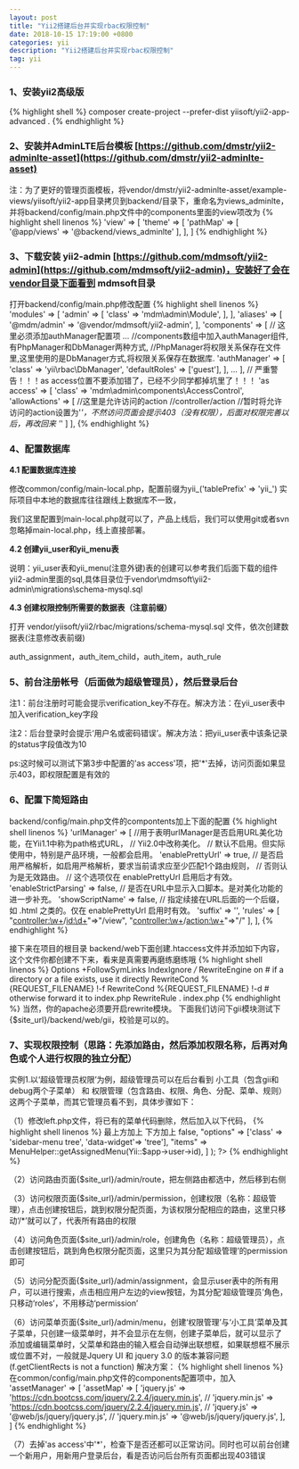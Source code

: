 ```yaml
---
layout: post
title: "Yii2搭建后台并实现rbac权限控制"
date: 2018-10-15 17:19:00 +0800
categories: yii
description: "Yii2搭建后台并实现rbac权限控制"
tag: yii
---
```


### 1、安装yii2高级版
{% highlight shell %}
   composer create-project --prefer-dist yiisoft/yii2-app-advanced .
{% endhighlight %}


### 2、安装并AdminLTE后台模板 [https://github.com/dmstr/yii2-adminlte-asset](https://github.com/dmstr/yii2-adminlte-asset) 

注：为了更好的管理页面模板，将vendor/dmstr/yii2-adminlte-asset/example-views/yiisoft/yii2-app目录拷贝到backend/目录下，重命名为views_adminlte，并将backend/config/main.php文件中的components里面的view项改为
{% highlight shell linenos %}
   'view' => [
     'theme' => [
        'pathMap' => [
          '@app/views' => '@backend/views_adminlte'
        ],
     ],
   ]
{% endhighlight %}

### 3、下载安装 yii2-admin [https://github.com/mdmsoft/yii2-admin](https://github.com/mdmsoft/yii2-admin)，安装好了会在vendor目录下面看到 mdmsoft目录

打开backend/config/main.php修改配置
{% highlight shell linenos %}
    'modules' => [ 
        'admin' => [ 
            'class' => 'mdm\admin\Module', 
        ],
    ],
    'aliases' => [ 
        '@mdm/admin' => '@vendor/mdmsoft/yii2-admin',
    ],
    'components' => [   // 这里必须添加authManager配置项
        … 
        //components数组中加入authManager组件,有PhpManager和DbManager两种方式, 
        //PhpManager将权限关系保存在文件里,这里使用的是DbManager方式,将权限关系保存在数据库. 
        'authManager' => [ 
            'class' => 'yii\rbac\DbManager', 
            'defaultRoles' => ['guest'], 
        ], 
        …
    ],
    // 严重警告！！！as access位置不要添加错了，已经不少同学都掉坑里了！！！
    'as access' => [
        'class' => 'mdm\admin\components\AccessControl',
        'allowActions' => [
            //这里是允许访问的action
            //controller/action
            //暂时将允许访问的action设置为'*'，不然访问页面会提示403（没有权限），后面对权限完善以后，再改回来
            '*' 
        ]
    ],
{% endhighlight %}

### 4、配置数据库

**4.1 配置数据库连接**

  修改common/config/main-local.php，配置前缀为yii_('tablePrefix' => 'yii_') 实际项目中本地的数据库往往跟线上数据库不一致，

  我们这里配置到main-local.php就可以了，产品上线后，我们可以使用git或者svn忽略掉main-local.php，线上直接部署。

**4.2 创建yii_user和yii_menu表**

  说明：yii_user表和yii_menu(注意外键)表的创建可以参考我们后面下载的组件yii2-admin里面的sql,具体目录位于vendor\mdmsoft\yii2-admin\migrations\schema-mysql.sql

**4.3 创建权限控制所需要的数据表（注意前缀）**

  打开 vendor/yiisoft/yii2/rbac/migrations/schema-mysql.sql 文件，依次创建数据表(注意修改表前缀)

auth_assignment，auth_item_child，auth_item，auth_rule

### 5、前台注册帐号（后面做为超级管理员），然后登录后台

  注1：前台注册时可能会提示verification_key不存在。解决方法：在yii_user表中加入verification_key字段

  注2：后台登录时会提示‘用户名或密码错误’。解决方法：把yii_user表中该条记录的status字段值改为10
  

  ps:这时候可以测试下第3步中配置的'as access'项，把'*'去掉，访问页面如果显示403，即权限配置是有效的

### 6、配置下简短路由

backend/config/main.php文件的compontents加上下面的配置
{% highlight shell linenos %}
    'urlManager' => [ 
        //用于表明urlManager是否启用URL美化功能，在Yii1.1中称为path格式URL， 
        // Yii2.0中改称美化。 
        // 默认不启用。但实际使用中，特别是产品环境，一般都会启用。 
        'enablePrettyUrl' => true, 
        // 是否启用严格解析，如启用严格解析，要求当前请求应至少匹配1个路由规则， 
        // 否则认为是无效路由。 
        // 这个选项仅在 enablePrettyUrl 启用后才有效。 
        'enableStrictParsing' => false, 
        // 是否在URL中显示入口脚本。是对美化功能的进一步补充。 
        'showScriptName' => false, 
        // 指定续接在URL后面的一个后缀，如 .html 之类的。仅在 enablePrettyUrl 启用时有效。 
        'suffix' => '', 
        'rules' => [ 
            "<controller:\w+>/<id:\d+>"=>"<controller>/view", 
            "<controller:\w+>/<action:\w+>"=>"<controller>/<action>" 
        ],
    ],
{% endhighlight %}

接下来在项目的根目录 backend/web下面创建.htaccess文件并添加如下内容，这个文件你都创建不下来，看来是真需要再磨练磨练哦
{% highlight shell linenos %}
    Options +FollowSymLinks
    IndexIgnore */*
    RewriteEngine on
    # if a directory or a file exists, use it directly
    RewriteCond %{REQUEST_FILENAME} !-f
    RewriteCond %{REQUEST_FILENAME} !-d
    # otherwise forward it to index.php
    RewriteRule . index.php
{% endhighlight %}
当然，你的apache必须要开启rewrite模块。
下面我们访问下gii模块测试下 {$site_url}/backend/web/gii，校验是可以的。

### 7、实现权限控制（思路：先添加路由，然后添加权限名称，后再对角色或个人进行权限的独立分配）

实例1.以‘超级管理员权限’为例，超级管理员可以在后台看到 小工具（包含gii和debug两个子菜单） 和 权限管理（包含路由、权限、角色、分配、菜单、规则） 这两个子菜单，而其它管理员看不到，具体步骤如下：

（1）修改left.php文件，将已有的菜单代码删除，然后加入以下代码，
{% highlight shell linenos %}
    最上方加上
        <?php use mdm\admin\components\MenuHelper; ?>
    下方加上
        <?= dmstr\widgets\Menu::widget(
            [
                "encodeLabels" => false,
                "options" => ['class' => 'sidebar-menu tree', 'data-widget'=> 'tree'],
                "items" => MenuHelper::getAssignedMenu(Yii::$app->user->id),
            ]
         );
        ?>
{% endhighlight %}

（2）访问路由页面{$site_url}/admin/route，把左侧路由都选中，然后移到右侧

（3）访问权限页面{$site_url}/admin/permission，创建权限（名称：超级管理），点击创建按钮后，跳到权限分配页面，为该权限分配相应的路由，这里只移动‘/\*’就可以了，代表所有路由的权限

（4）访问角色页面{$site_url}/admin/role，创建角色（名称：超级管理员），点击创建按钮后，跳到角色权限分配页面，这里只为其分配‘超级管理’的permission即可

（5）访问分配页面{$site_url}/admin/assignment，会显示user表中的所有用户，可以进行搜索，点击相应用户左边的view按钮，为其分配‘超级管理员’角色，只移动‘roles’，不用移动‘permission’

（6）访问菜单页面{$site_url}/admin/menu，创建‘权限管理’与‘小工具’菜单及其子菜单，只创建一级菜单时，并不会显示在左侧，创建子菜单后，就可以显示了
    添加或编辑菜单时，父菜单和路由的输入框会自动弹出联想框，如果联想框不展示或位置不对，一般就是Jquery UI 和 jquery 3.0 的版本兼容问题(f.getClientRects is not a function)
    解决方案：
{% highlight shell linenos %}
    在common/config/main.php文件的components配置项中，加入
        'assetManager' => [ 
            'assetMap' => [ 
                'jquery.js' => 'https://cdn.bootcss.com/jquery/2.2.4/jquery.min.js', 
                // 'jquery.min.js' => 'https://cdn.bootcss.com/jquery/2.2.4/jquery.min.js',
                // 'jquery.js' => '@web/js/jquery/jquery.js',
                // 'jquery.min.js' => '@web/js/jquery/jquery.js', 
            ],
        ]
{% endhighlight %}

（7）去掉'as access'中'\*'，检查下是否还都可以正常访问。同时也可以前台创建一个新用户，用新用户登录后台，看是否访问后台所有页面都出现403错误